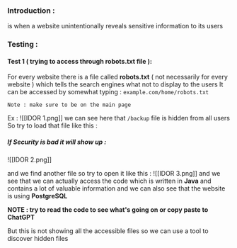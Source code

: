 ### Introduction :
is when a website unintentionally reveals sensitive information to its users

### Testing :

#### Test 1  ( trying to access through robots.txt file ):
For every website there is a file called **robots.txt** ( not necessarily for every website ) which tells the search engines what not to display to the users
It can be accessed by somewhat typing : `example.com/home/robots.txt`

`Note : make sure to be on the main page`

Ex :
![[IDOR 1.png]]
we can see here that `/backup` file is hidden from all users
So try to load that file like this :


##### If Security is bad it will show up :
![[IDOR 2.png]]


and we find another file so try to open it like this :
![[IDOR 3.png]]
and we see that we can actually access the code which is written in **Java** and contains a lot of valuable information and we can also see that the website is using **PostgreSQL** 

**NOTE : try to read the code to see what's going on or copy paste to ChatGPT**


But this is not showing all the accessible files so we can use a tool to discover hidden files















